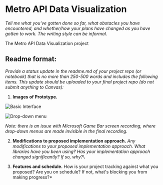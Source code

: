 # Metro API Data Visualization

*Tell me what you've gotten done so far, what obstacles you have encountered, and whether/how your plans have changed as you have gotten to work. The writing style can be informal.*

The Metro API Data Visualization project

## Readme format:

*Provide a status update in the readme.md of your project repo (or notebook) that is no more than 250-500 words and includes the following items. This update should be uploaded to your final project repo (do not submit anything to Canvas):*

1. **Images of Prototype.** 

![Basic Interface](https://i.imgur.com/ROLmIH0.png)

![Drop-down menu](https://i.imgur.com/FKDDKpz.png)



*Note: there is an issue with Microsoft Game Bar screen recording, where drop-down menus are made invisible in the final recording.*

2.  **Modifications to proposed implementation approach.**
*Any modifications to your proposed implementation approach. What libraries have you been using? Has your implementation approach changed significantly? If so, why?*\

4. **Features and schedule.** 
How is your project tracking against what you proposed? Are you on schedule? If not, what's blocking you from making progress?*

